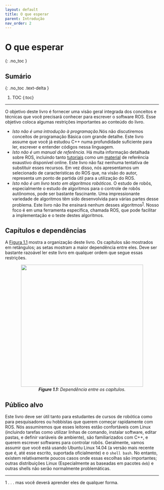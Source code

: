 ```yaml
---
layout: default
title: O que esperar
parent: Introdução
nav_order: 2
---
```


# O que esperar
{: .no_toc }

## Sumário
{: .no_toc .text-delta }

1. TOC
{:toc}
---
O objetivo deste livro é fornecer uma visão geral integrada dos conceitos e técnicas que você precisará conhecer para escrever o software ROS. Esse objetivo coloca algumas restrições importantes ao conteúdo do livro.

- *Isto não é uma introdução à programação*.Nós não discutiremos conceitos de programação Básica com grande detalhe. Este livro assume que você já estudou C++ numa profundidade suficiente para ler, escrever e entender códigos nessa linguagem.
- *Isto não é um manual de referência*. Há muita informação detalhada sobre ROS, incluindo tanto [tutoriais](http://wiki.ros.org/ROS/Tutorials) como um [material](http://wiki.ros.org/APIs) de referência exaustivo disponível online. Este livro não faz nenhuma tentativa de substituir esses recursos. Em vez disso, nós apresentamos um selecionado de características do ROS que, na visão do autor, representa um ponto de partida útil para a utilização do ROS.
- *Isto não é um livro texto em algoritmos robóticos*. O estudo de robôs, especialmente o estudo de algoritmos para o controle de robôs autônomos, pode ser bastante fascinante. Uma impressionante variedade de algoritmos têm sido desenvolvida para várias partes desse problema. Este livro não lhe ensinará nenhum desses algoritmos<sup>[1](#fn1)</sup>. Nosso foco é em uma ferramenta específica, chamada ROS, que pode facilitar a implementação e o teste destes algoritmos.

## Capítulos e dependências

A [Figura 1.1](#1.1) mostra a organização deste livro. Os capítulos são mostrados em retângulos; as setas mostram a maior dependência entre eles. Deve ser bastante razoável ler este livro em qualquer ordem que segue essas restrições.

<p align="center">
  <img src="https://user-images.githubusercontent.com/48807586/119573892-41faee80-bd8b-11eb-9bdd-b14df7567b06.png" width="400"/><br>
  <i><b><a name="1.1"> Figure 1.1:</a></b> Dependência entre os capítulos.</i>
</p>

## Público alvo

Este livro deve ser útil tanto para estudantes de cursos de robótica como para pesquisadores ou hobbistas que querem começar rapidamente com ROS.
Nós assumiremos que esses leitores estão confortáveis com Linux (incluindo tarefas como utilizar linhas de comando, instalar software, editar pastas, e definir variáveis de ambiente), são familiarizados com C++, e querem escrever softwares para controlar robôs.
Geralmente, vamos assumir  que você está usando Ubuntu Linux 14.04 (a versão mais recente que é, até esse escrito, suportada oficialmente) e o `shell bash`. No entanto, existem relativamente poucos casos onde essas escolhas são importantes; outras distribuições Linux (Especialmente as baseadas em pacotes `deb`) e outras shells não serão normalmente problemáticas.

---
<a name="fn1">1</a> . . . mas você deverá aprender eles de qualquer forma.


